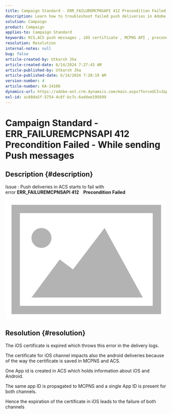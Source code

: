 ```yaml
---
title: Campaign Standard - ERR_FAILUREMCPNSAPI 412 Precondition Failed - While sending Push messages
description: Learn how to troubleshoot failed push deliveries in Adobe Campaign Standard (ACS) due to an expired iOS certificate, which leads to error in the delivery logs
solution: Campaign
product: Campaign
applies-to: Campaign Standard
keywords: KCS,ACS push messages , iOS certificate , MCPNS API , precondition failed
resolution: Resolution
internal-notes: null
bug: false
article-created-by: Utkarsh Jha
article-created-date: 6/14/2024 7:27:43 AM
article-published-by: Utkarsh Jha
article-published-date: 6/14/2024 7:28:19 AM
version-number: 4
article-number: KA-14106
dynamics-url: https://adobe-ent.crm.dynamics.com/main.aspx?forceUCI=1&pagetype=entityrecord&etn=knowledgearticle&id=0925a893-1f2a-ef11-840a-000d3a5a67ba
exl-id: ac88da5f-5754-4c8f-bc7c-6addee195699
---
```

# Campaign Standard - ERR_FAILUREMCPNSAPI 412 Precondition Failed - While sending Push messages

## Description {#description}


Issue : Push deliveries in ACS starts to fail with error <b>ERR_FAILUREMCPNSAPI 412    Precondition Failed </b>

![](assets/___0a25a893-1f2a-ef11-840a-000d3a5a67ba___.png)




## Resolution {#resolution}


The iOS certificate is expired which throws this error in the delivery logs.

The certificate for iOS channel impacts also the android deliveries because of the way the certificate is saved in MCPNS and ACS.

One App id is created in ACS which holds information about iOS and Android.

The same app ID is propagated to MCPNS and a single App ID is present for both channels.

Hence the expiration of the certificate in iOS leads to the failure of both channels
